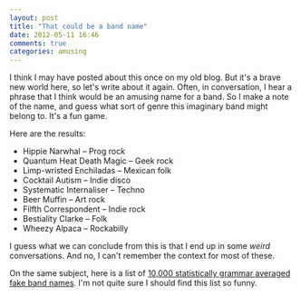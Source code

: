 ```yaml
---
layout: post
title: "That could be a band name"
date: 2012-05-11 16:46
comments: true
categories: amusing
---
```

I think I may have posted about this once on my old blog.
But it's a brave new world here,
so let's write about it again.
Often, in conversation,
I hear a phrase that I think would be an amusing name
for a band.
So I make a note of the name,
and guess what sort of genre this imaginary band might
belong to.
It's a fun game.

<!-- more -->

Here are the results:

 - Hippie Narwhal – Prog rock
 - Quantum Heat Death Magic – Geek rock
 - Limp-wristed Enchiladas – Mexican folk
 - Cocktail Autism – Indie disco
 - Systematic Internaliser – Techno
 - Beer Muffin – Art rock
 - Filfth Correspondent – Indie rock
 - Bestiality Clarke – Folk
 - Wheezy Alpaca – Rockabilly
 
I guess what we can conclude from this is that
I end up in some _weird_ conversations.
And no, I can't remember the context for most of these.
 
On the same subject, here is a list of 
[10,000 statistically grammar averaged fake band names](http://alumni.media.mit.edu/~bwhitman/10000.html).
I'm not quite sure I should find this list so funny.
